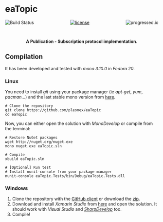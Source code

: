# eaTopic
<p align="center">
<a href="https://travis-ci.org/Otupus/eaTopic"><img alt="Build Status" src="https://travis-ci.org/pleonex/eaTopic.svg?branch=master" align="left" /></a>
<a href="http://www.gnu.org/copyleft/gpl.html"><img alt="license" src="https://img.shields.io/badge/license-GPL%20V3-blue.svg?style=flat" /></a>
<a href="https://github.com/fehmicansaglam/progressed.io"><img alt="progressed.io" src="http://progressed.io/bar/65" align="right" /></a>
</p>

<br>
<p align="center"><b>A Publication - Subscription protocol implementation.</b></p>


## Compilation
It has been developed and tested with *mono 3.10.0* in *Fedora 20*.

### Linux
You need to install *git* using your package manager (ie *apt-get*, *yum*, *pacman*...) and the last stable mono version from [here](http://www.mono-project.com/docs/getting-started/install/linux/).
``` shell
# Clone the repository
git clone https://github.com/pleonex/eaTopic
cd eaTopic
```

Now, you can either open the solution with *MonoDevelop* or compile from the terminal:
``` shell
# Restore NuGet packages
wget http://nuget.org/nuget.exe
mono nuget.exe eaTopic.sln

# Compile
xbuild eaTopic.sln

# [Optional] Run test
# Install nunit-console from your package manager
nunit-console eaTopic.Tests/bin/Debug/eaTopic.Tests.dll
```

### Windows
1. Clone the repository with the [GitHub client](https://windows.github.com/) or download the [zip](https://github.com/pleonex/eaTopic/archive/master.zip).
2. Download and install *Xamarin Studio* from [here](http://www.monodevelop.com/download/) and open the solution. It should work with *Visual Studio* and [*SharpDevelop*](http://www.icsharpcode.net/OpenSource/SD/Download/) too.
3. Compile!

